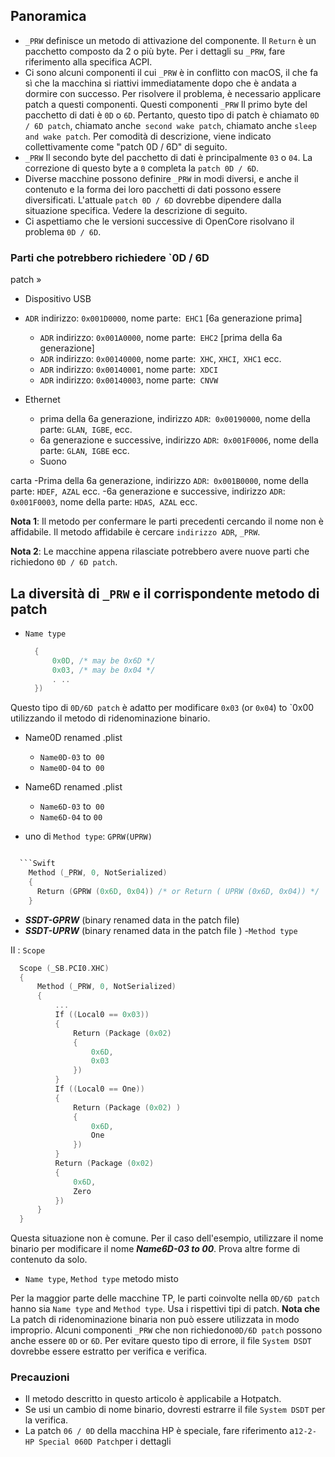 ## Panoramica

- `_PRW` definisce un metodo di attivazione del componente. Il `Return` è un pacchetto composto da 2 o più byte. Per i dettagli su `_PRW`, fare riferimento alla specifica ACPI.
- Ci sono alcuni componenti il ​​cui `_PRW` è in conflitto con macOS, il che fa sì che la macchina si riattivi immediatamente dopo che è andata a dormire con successo. Per risolvere il problema, è necessario applicare patch a questi componenti. Questi componenti `_PRW` Il primo byte del pacchetto di dati è `0D` o `6D`. Pertanto, questo tipo di patch è chiamato `0D / 6D patch`, chiamato anche` second wake patch`, chiamato anche `sleep and wake patch`. Per comodità di descrizione, viene indicato collettivamente come "patch 0D / 6D" di seguito.
- `_PRW` Il secondo byte del pacchetto di dati è principalmente `03` o `04`. La correzione di questo byte a `0` completa la `patch 0D / 6D`.
- Diverse macchine possono definire `_PRW` in modi diversi, e anche il contenuto e la forma dei loro pacchetti di dati possono essere diversificati. L'attuale `patch 0D / 6D` dovrebbe dipendere dalla situazione specifica. Vedere la descrizione di seguito.
- Ci aspettiamo che le versioni successive di OpenCore risolvano il problema `0D / 6D`.

### Parti che potrebbero richiedere `0D / 6D
  patch »

- Dispositivo USB
- `ADR` indirizzo: `0x001D0000`, nome parte:` EHC1` [6a generazione prima]
  - `ADR` indirizzo: `0x001A0000`, nome parte:` EHC2` [prima della 6a generazione]
  - `ADR` indirizzo: `0x00140000`, nome parte:` XHC`, `XHCI`,` XHC1` ecc.
  - `ADR` indirizzo: `0x00140001`, nome parte:` XDCI`
  - `ADR` indirizzo: `0x00140003`, nome parte:` CNVW`

- Ethernet

  - prima della 6a generazione, indirizzo `ADR`:` 0x00190000`, nome della parte: `GLAN`,` IGBE`, ecc.
  - 6a generazione e successive, indirizzo `ADR`:` 0x001F0006`, nome della parte: `GLAN`,` IGBE` ecc.
  - Suono

carta
-Prima della 6a generazione, indirizzo `ADR`:` 0x001B0000`, nome della parte: `HDEF`,` AZAL` ecc.
  -6a generazione e successive, indirizzo `ADR`:` 0x001F0003`, nome della parte: `HDAS`,` AZAL` ecc.

  **Nota 1**: Il metodo per confermare le parti precedenti cercando il nome non è affidabile. Il metodo affidabile è cercare `indirizzo ADR`, `_PRW`.

  **Nota 2**: Le macchine appena rilasciate potrebbero avere nuove parti che richiedono `0D / 6D patch`.

## La diversità di `_PRW` e il corrispondente metodo di patch

- 
    `Name type` 

  ```Swift Name (_PRW, Package (0x02) 
    { 
        0x0D, /* may be 0x6D */ 
        0x03, /* may be 0x04 */ 
        . .. 
    }) 
  ```

Questo tipo di `0D/6D patch` è adatto per modificare `0x03` (or `0x04`) to `0x00 utilizzando il metodo di ridenominazione binario.

- Name0D renamed .plist 
  - `Name0D-03` to` 00` 
  - `Name0D-04` to` 00` 
- Name6D renamed .plist 
  - `Name6D-03` to` 00` 
  - `Name6D-04` to `00` 

- uno di `Method type`: `GPRW(UPRW)` 

```Swift 

  ```Swift 
    Method (_PRW, 0, NotSerialized) 
    { 
      Return (GPRW (0x6D, 0x04)) /* or Return ( UPRW (0x6D, 0x04)) */ 
    } 
  ``` 
  - ***SSDT-GPRW*** (binary renamed data in the patch file) 
  - ***SSDT-UPRW*** (binary renamed data in the patch file ) -`Method type`

Ⅱ : `Scope` 

  ```Swift 
    Scope (_SB.PCI0.XHC) 
    {
        Method (_PRW, 0, NotSerialized) 
        { 
            ... 
            If ((Local0 == 0x03)) 
            { 
                Return (Package (0x02) 
                { 
                    0x6D, 
                    0x03 
                }) 
            } 
            If ((Local0 == One)) 
            { 
                Return (Package (0x02) ) 
                { 
                    0x6D, 
                    One 
                }) 
            } 
            Return (Package (0x02) 
            { 
                0x6D, 
                Zero
            }) 
        } 
    } 
  ``` 

Questa situazione non è comune. Per il caso dell'esempio, utilizzare il nome binario per modificare il nome ***Name6D-03 to 00***. Prova altre forme di contenuto da solo.

- `Name type`, `Method type` metodo misto

Per la maggior parte delle macchine TP, le parti coinvolte nella `0D/6D patch` hanno sia `Name type` and `Method type`. Usa i rispettivi tipi di patch. **Nota che** La patch di ridenominazione binaria non può essere utilizzata in modo improprio. Alcuni componenti `_PRW` che non richiedono`0D/6D patch`  possono anche essere `0D` or `6D`.  Per evitare questo tipo di errore, il file `System DSDT` dovrebbe essere estratto per verifica e verifica.

### Precauzioni

- Il metodo descritto in questo articolo è applicabile a Hotpatch.
- Se usi un cambio di nome binario, dovresti estrarre il file `System DSDT` per la verifica.
- La patch `06 / 0D` della macchina HP è speciale, fare riferimento a`12-2-HP Special 060D Patch`per i dettagli
